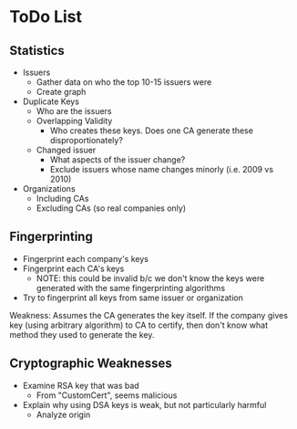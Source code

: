 # ToDo List

## Statistics
- Issuers
    - Gather data on who the top 10-15 issuers were
    - Create graph
- Duplicate Keys
    - Who are the issuers
    - Overlapping Validity
        - Who creates these keys. Does one CA generate these disproportionately?
    - Changed issuer
        - What aspects of the issuer change?
        - Exclude issuers whose name changes minorly (i.e. 2009 vs 2010)
- Organizations
    - Including CAs
    - Excluding CAs (so real companies only)
    
## Fingerprinting
- Fingerprint each company's keys
- Fingerprint each CA's keys
    - NOTE: this could be invalid b/c we don't know the keys were generated with the same fingerprinting algorithms
- Try to fingerprint all keys from same issuer or organization

Weakness: Assumes the CA generates the key itself. If the company gives key (using arbitrary algorithm) to CA to 
certify, then don't know what method they used to generate the key.

    
## Cryptographic Weaknesses
- Examine RSA key that was bad
    - From "CustomCert", seems malicious
- Explain why using DSA keys is weak, but not particularly harmful
    - Analyze origin
